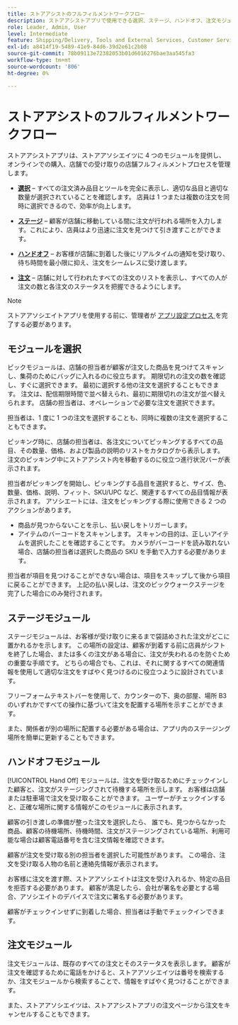 ```yaml
---
title: ストアアシストのフルフィルメントワークフロー
description: ストアアシストアプリで使用できる選択、ステージ、ハンドオフ、注文モジュールについて説明します。 これらのモジュールにより、BOPI 注文のエンドツーエンドのストアフルフィルメントワークフローが可能になります。 店舗アソシエイトは、これらのモジュールを使用して、店舗の集荷注文を管理および顧客に配信します。
role: Leader, Admin, User
level: Intermediate
feature: Shipping/Delivery, Tools and External Services, Customer Service
exl-id: a8414f19-5489-41e9-84d6-39d2e61c2b08
source-git-commit: 78b09113e72382053b01d6016276bae3aa545fa3
workflow-type: tm+mt
source-wordcount: '806'
ht-degree: 0%

---
```


# ストアアシストのフルフィルメントワークフロー

ストアアシストアプリは、ストアアソシエイツに 4 つのモジュールを提供し、オンラインでの購入、店舗での受け取りの店舗フルフィルメントプロセスを管理します。

- **[選択](#pick-module)** – すべての注文済み品目とツールを完全に表示し、適切な品目と適切な数量が選択されていることを確認します。 店員は 1 つまたは複数の注文を同時に選択できるので、効率が向上します。

- **[ステージ](#stage-module)** – 顧客が店舗に移動している間に注文が行われる場所を入力します。これにより、店員はより迅速に注文を見つけて引き渡すことができます。

- **[ハンドオフ](#hand-off-module)** – お客様が店舗に到着した後にリアルタイムの通知を受け取り、待ち時間を最小限に抑え、注文をシームレスに受け渡します。

- **[注文](#orders-module)** – 店舗に対して行われたすべての注文のリストを表示し、すべての人が注文の数と各注文のステータスを把握できるようにします。

>[!NOTE]
>
>ストアアソシエイトアプリを使用する前に、管理者が [ アプリ設定プロセス ](app-setup.md) を完了する必要があります。

## モジュールを選択

ピックモジュールは、店舗の担当者が顧客が注文した商品を見つけてスキャンし、集荷のためにバッグに入れるのに役立ちます。 期限切れの注文の数を確認し、すぐに選択できます。 最初に選択する他の注文を選択することもできます。 注文は、配信期限時間で並べ替えられ、最初に期限切れの注文が並べ替えられます。 店舗の担当者は、オペレーションで必要な注文を選択できます。

担当者は、1 度に 1 つの注文を選択することも、同時に複数の注文を選択することもできます。

ピッキング時に、店舗の担当者は、各注文についてピッキングするすべての品目、その数量、価格、および製品の説明のリストをカタログから表示します。 注文のピッキング中にストアアシスト内を移動するのに役立つ進行状況バーが表示されます。

担当者がピッキングを開始し、ピッキングする品目を選択すると、サイズ、色、数量、価格、説明、フィット、SKU/UPC など、関連するすべての品目情報が表示されます。 アソシエートには、注文をピッキングする際に使用できる 2 つのアクションがあります。

- 商品が見つからないことを示し、払い戻しをトリガーします。
- アイテムのバーコードをスキャンします。 スキャンの目的は、正しいアイテムを選択したことを確認することです。 カメラがバーコードを読み取れない場合、店舗の担当者は選択した商品の SKU を手動で入力する必要があります。

担当者が項目を見つけることができない場合は、項目をスキップして後から項目に戻ることができます。  上記の払い戻しは、注文のピックウォークステージを完了した場合にのみ発行されます。

## ステージモジュール

ステージモジュールは、お客様が受け取りに来るまで袋詰めされた注文がどこに置かれるかを示します。 この場所の設定は、顧客が到着する前に店員がシフトを終了した場合、または多くの注文がある場合に、注文が失われるのを防ぐための重要な手順です。 どちらの場合でも、これは、それに関するすべての関連情報を使用して適切な注文をすばやく見つけるのに役立つように設計されています。

フリーフォームテキストバーを使用して、カウンターの下、奥の部屋、場所 B3 のいずれかですべての操作に基づいて注文を配置する場所を示すことができます。

また、関係者が別の場所に配置する必要がある場合は、アプリ内のステージング場所を簡単に更新することもできます。

## ハンドオフモジュール

[!UICONTROL Hand Off] モジュールは、注文を受け取るためにチェックインした顧客と、注文がステージングされて待機する場所を示します。 お客様は店舗または駐車場で注文を受け取ることができます。 ユーザーがチェックインすると、正確な場所に関する情報がこのモジュールに表示されます。

顧客の引き渡しの準備が整った注文を選択したら、 誰でも、見つからなかった商品、顧客の待機場所、待機時間、注文がステージングされている場所、利用可能な場合は顧客電話番号を含む注文情報を確認できます。

顧客が注文を受け取る別の担当者を選択した可能性があります。 この場合、注文を受け取る人物の名前と連絡先情報が表示されます。

お客様に注文を渡す際、ストアアソシエイトは注文を受け入れるか、特定の品目を拒否する必要があります。 顧客が満足したら、会社が署名を必要とする場合、アソシエイトのデバイスで注文に署名する必要があります。

顧客がチェックインせずに到着した場合、担当者は手動でチェックインできます。

## 注文モジュール

注文モジュールは、既存のすべての注文とそのステータスを表示します。 顧客が注文を確認するために電話をかけると、ストアアソシエイツは番号を検索するか、注文モジュールから検索することで、情報をすばやく見つけることができます。

また、ストアアソシエイツは、ストアアシストアプリの注文ページから注文をキャンセルすることもできます。
